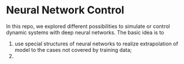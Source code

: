 # Neural Network Control

In this repo, we explored different possibilities to simulate or control dynamic systems with deep neural networks. The basic idea is to

1. use special structures of neural networks to realize extrapolation of model to the cases not covered by training data;
2. 
